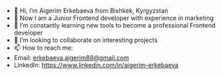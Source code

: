 - 👋 Hi, I’m Aigerim Erkebaeva from Bishkek, Kyrgyzstan
- 👀 Now I am a Junior Frontend developer with experience in marketing
- 🌱 I’m constantly learning new tools to become a professional Frontend developer
- 💞️ I’m looking to collaborate on interesting projects
- 📫 How to reach me:
- Email: erkebaeva.aigerim88@gmail.com
- LinkedIn: https://www.linkedin.com/in/aigerim-erkebaeva

<!---
Aigerim88/Aigerim88 is a ✨ special ✨ repository because its `README.md` (this file) appears on your GitHub profile.
You can click the Preview link to take a look at your changes.
--->
